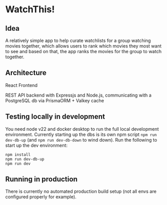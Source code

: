 # WatchThis!

## Idea

A relatively simple app to help curate watchlists for a group watching movies together, which allows users to rank which movies they most want to see and based on that, the app ranks the movies for the group to watch together.

## Architecture

React Frontend

REST API backend with Expressjs and Node.js, communicating with a PostgreSQL db via PrismaORM + Valkey cache

## Testing locally in development

You need node v22 and docker desktop to run the full local development environment. Currently starting up the dbs is its own npm script `npm run dev-db-up` (and `npm run dev-db-down` to wind down). 
Run the following to start up the dev environment:
```
npm install
npm run dev-db-up
npm run dev
```

## Running in production

There is currently no automated production build setup (not all envs are configured properly for example).